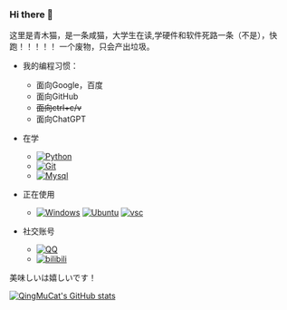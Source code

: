 ### Hi there 👋

这里是青木猫，是一条咸猫，大学生在读,学硬件和软件死路一条（不是），快跑！！！！！
一个废物，只会产出垃圾。


- 我的编程习惯：
  - 面向Google，百度
  - 面向GitHub
  - ~~面向ctrl+c/v~~
  - 面向ChatGPT
- 在学
  -  [![Python](https://img.shields.io/badge/-Python-3776AB?style=flat-square&logo=Python&logoColor=white)](https://www.python.org/)  
  -  [![Git](https://img.shields.io/badge/-Git-f05032?style=flat-square&logo=git&logoColor=white)](https://git-scm.com/)   
  -  [![Mysql](https://img.shields.io/badge/-MySQL-4479A1?style=flat-square&logo=MySQL&logoColor=white)](https://www.mysql.com/)

- 正在使用

  - [![Windows](https://img.shields.io/badge/Windows10-0078d7?style=flat-square&logo=windows&logoColor=fff)](https://blogs.windows.com/)  [![Ubuntu](https://img.shields.io/badge/-Ubuntu-E95420?style=flat-square&logo=Ubuntu&logoColor=white)](https://ubuntu.com/) [![vsc](https://img.shields.io/badge/-Visual%20Studio%20Code-007ACC?style=flat-square&logo=Visual%20Studio%20Code&logoColor=white)](https://code.visualstudio.com/)


- 社交账号

  -  [![QQ](https://img.shields.io/badge/QQ-1242550160-lightgrey?style=flat-square&logo=Tencent%20QQ&logoColor=white&labelColor=EB1923)](https://wpa.qq.com/msgrd?v=3&uin=1242550160&site=qq&menu=yes) 
  -  [![bilibili](https://img.shields.io/badge/bilibili-花心喵酱i-lightgrey?style=flat-square&logo=bilibili&logoColor=white&labelColor=00A1D6)](https://space.bilibili.com/295592609)


美味しいは嬉しいです！


[![QingMuCat's GitHub stats](https://github-readme-stats.vercel.app/api?username=QingMuCat&show_icons=true)](https://github.com/anuraghazra/github-readme-stats)
